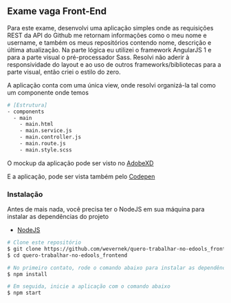 ## Exame vaga Front-End

Para este exame, desenvolvi uma aplicação simples onde as requisições REST da API do Github me retornam informações como o meu nome e username, e também os meus repositórios contendo nome, descrição e última atualização. Na parte lógica eu utilizei o framework AngularJS 1 e para a parte visual o pré-processador Sass. Resolvi não aderir à responsividade do layout e ao uso de outros frameworks/bibliotecas para a parte visual, então criei o estilo do zero.

A aplicação conta com uma única view, onde resolvi organizá-la tal como um componente onde temos

```sh
# [Estrutura]
- components
  - main
    - main.html
    - main.service.js
    - main.controller.js
    - main.route.js
    - main.style.scss
```

O mockup da aplicação pode ser visto no [AdobeXD](http://#/)

E a aplicação, pode ser vista também pelo [Codepen](https://codepen.io/wevernek/pen/xPWEOm)

### Instalação

Antes de mais nada, você precisa ter o NodeJS em sua máquina para instalar as dependências do projeto

- [NodeJS](http://nodejs.org/)


```sh
# Clone este repositório
$ git clone https://github.com/wevernek/quero-trabalhar-no-edools_frontend
$ cd quero-trabalhar-no-edools_frontend

# No primeiro contato, rode o comando abaixo para instalar as dependências da aplicação
$ npm install

# Em seguida, inicie a aplicação com o comando abaixo
$ npm start
```